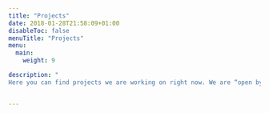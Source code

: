 ```yaml
---
title: "Projects"
date: 2018-01-28T21:58:09+01:00
disableToc: false
menuTitle: "Projects"
menu:
  main:
    weight: 9

description: "
Here you can find projects we are working on right now. We are “open by default” and all development projects you as an individual or company can help develop or give us feedback on."


---
```




